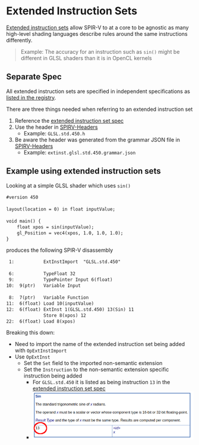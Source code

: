# Extended Instruction Sets

[Extended instruction sets](https://www.khronos.org/registry/spir-v/specs/unified1/SPIRV.html#_a_id_extinst_a_extended_instruction_sets) allow SPIR-V to at a core to be agnostic as many high-level shading languages describe rules around the same instructions differently.

> Example: The accuracy for an instruction such as `sin()` might be different in GLSL shaders than it is in OpenCL kernels

## Separate Spec

All extended instruction sets are specified in independent specifications as [listed in the registry](https://www.khronos.org/registry/spir-v/#extins).

There are three things needed when referring to an extended instruction set

1. Reference the [extended instruction set spec](https://www.khronos.org/registry/spir-v/specs/unified1/)
2. Use the header in [SPIRV-Headers](https://github.com/KhronosGroup/SPIRV-Headers/tree/master/include/spirv/unified1)
    - Example: `GLSL.std.450.h`
3. Be aware the header was generated from the grammar JSON file in [SPIRV-Headers](https://github.com/KhronosGroup/SPIRV-Headers/tree/master/include/spirv/unified1)
    - Example: `extinst.glsl.std.450.grammar.json`

## Example using extended instruction sets

Looking at a simple GLSL shader which uses `sin()`

```
#version 450

layout(location = 0) in float inputValue;

void main() {
    float xpos = sin(inputValue);
    gl_Position = vec4(xpos, 1.0, 1.0, 1.0);
}
```

produces the following SPIR-V disassembly

```
 1:           ExtInstImport  "GLSL.std.450"

 6:           TypeFloat 32
 9:           TypePointer Input 6(float)
10:  9(ptr)   Variable Input

 8:  7(ptr)   Variable Function
11:  6(float) Load 10(inputValue)
12:  6(float) ExtInst 1(GLSL.std.450) 13(Sin) 11
              Store 8(xpos) 12
22:  6(float) Load 8(xpos)
```

Breaking this down:

- Need to import the name of the extended instruction set being added with `OpExtInstImport`
- Use `OpExtInst`
    - Set the `Set` field to the imported non-semantic extension
    - Set the `Instruction` to the non-semantic extension specific instruction being added
        - For `GLSL.std.450` it is listed as being instruction `13` in the [extended instruction set spec](https://www.khronos.org/registry/spir-v/specs/unified1/GLSL.std.450.html)
        - ![extended_instruction_sets_sin.png](../images/extended_instruction_sets_sin.png)